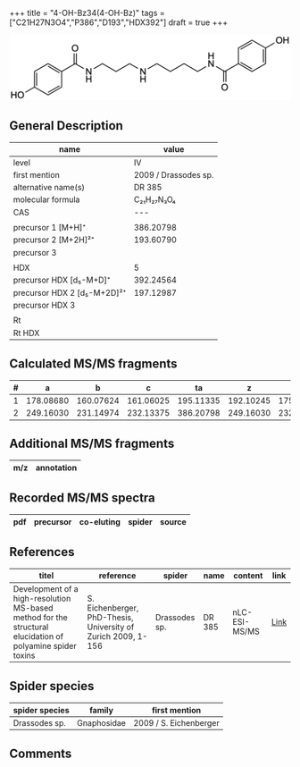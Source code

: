 +++
title = "4-OH-Bz34(4-OH-Bz)"
tags = ["C21H27N3O4","P386","D193","HDX392"]
draft = true
+++

![](/img/4-OH-Bz34(4-OH-Bz).png)

## General Description

| name                        | value                |
|-----------------------------|----------------------|
| level                       | IV                   |
| first mention               | 2009 / Drassodes sp. |
| alternative name(s)         | DR 385               |
| molecular formula           | C₂₁H₂₇N₃O₄           |
| CAS                         | ---                  |
|                             |                      |
| precursor 1 [M+H]⁺          | 386.20798            |
| precursor 2 [M+2H]²⁺        | 193.60790            |
| precursor 3                 |                      |
|                             |                      |
| HDX                         | 5                    |
| precursor HDX   [d₅-M+D]⁺   | 392.24564            |
| precursor HDX 2 [d₅-M+2D]²⁺ | 197.12987            |
| precursor HDX 3             |                      |
|                             |                      |
| Rt                          |                      |
| Rt HDX                      |                      |

## Calculated MS/MS fragments

| # | a         | b         | c         | ta        | z         | y         | tz        |
|---|-----------|-----------|-----------|-----------|-----------|-----------|-----------|
| 1 | 178.08680 | 160.07624 | 161.06025 | 195.11335 | 192.10245 | 175.07591 | 209.12900 |
| 2 | 249.16030 | 231.14974 | 232.13375 | 386.20798 | 249.16030 | 232.13376 | 266.18685 |

## Additional MS/MS fragments

| m/z       | annotation |
|-----------|------------|

## Recorded MS/MS spectra

| pdf | precursor | co-eluting  | spider    | source                       |
|-----|-----------|-------------|-----------|------------------------------|

## References

| titel                                                                                                      | reference                                                     | spider        | name   | content       | link                                                               |
|------------------------------------------------------------------------------------------------------------|---------------------------------------------------------------|---------------|--------|---------------|--------------------------------------------------------------------|
| Development of a high-resolution MS-based method for the structural elucidation of polyamine spider toxins | S. Eichenberger, PhD-Thesis, University of Zurich 2009, 1-156 | Drassodes sp. | DR 385 | nLC-ESI-MS/MS | [Link](https://www.zora.uzh.ch/id/eprint/12787/1/Eichenberger.pdf) |

## Spider species

| spider species | family      | first mention          |
|----------------|-------------|------------------------|
| Drassodes sp.  | Gnaphosidae | 2009 / S. Eichenberger |

## Comments